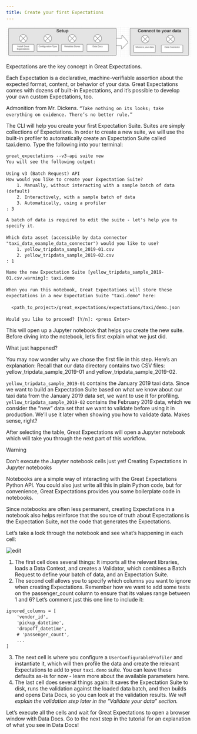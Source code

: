 ```yaml
---
title: Create your first Expectations
---
```

![minimap](minimap.png)

Expectations are the key concept in Great Expectations.

Each Expectation is a declarative, machine-verifiable assertion about the expected format, content, or behavior of your data. Great Expectations comes with dozens of built-in Expectations, and it’s possible to develop your own custom Expectations, too.

Admonition from Mr. Dickens.
```“Take nothing on its looks; take everything on evidence. There’s no better rule.”```

The CLI will help you create your first Expectation Suite. Suites are simply collections of Expectations. In order to create a new suite, we will use the built-in profiler to automatically create an Expectation Suite called taxi.demo. Type the following into your terminal:

````console
great_expectations --v3-api suite new
You will see the following output:

Using v3 (Batch Request) API
How would you like to create your Expectation Suite?
    1. Manually, without interacting with a sample batch of data (default)
    2. Interactively, with a sample batch of data
    3. Automatically, using a profiler
: 3
````

````console
A batch of data is required to edit the suite - let's help you to specify it.

Which data asset (accessible by data connector "taxi_data_example_data_connector") would you like to use?
    1. yellow_tripdata_sample_2019-01.csv
    2. yellow_tripdata_sample_2019-02.csv
: 1
````

````console
Name the new Expectation Suite [yellow_tripdata_sample_2019-01.csv.warning]: taxi.demo

When you run this notebook, Great Expectations will store these expectations in a new Expectation Suite "taxi.demo" here:

  <path_to_project>/great_expectations/expectations/taxi/demo.json

Would you like to proceed? [Y/n]: <press Enter>
````

This will open up a Jupyter notebook that helps you create the new suite. Before diving into the notebook, let’s first explain what we just did.

What just happened?

You may now wonder why we chose the first file in this step. Here’s an explanation: Recall that our data directory contains two CSV files: yellow_tripdata_sample_2019-01 and yellow_tripdata_sample_2019-02.

```yellow_tripdata_sample_2019-01``` contains the January 2019 taxi data. Since we want to build an Expectation Suite based on what we know about our taxi data from the January 2019 data set, we want to use it for profiling.
```yellow_tripdata_sample_2019-02``` contains the February 2019 data, which we consider the “new” data set that we want to validate before using it in production. We’ll use it later when showing you how to validate data.
Makes sense, right?

After selecting the table, Great Expectations will open a Jupyter notebook which will take you through the next part of this workflow.

Warning

Don’t execute the Jupyter notebook cells just yet!
Creating Expectations in Jupyter notebooks

Notebooks are a simple way of interacting with the Great Expectations Python API. You could also just write all this in plain Python code, but for convenience, Great Expectations provides you some boilerplate code in notebooks.

Since notebooks are often less permanent, creating Expectations in a notebook also helps reinforce that the source of truth about Expectations is the Expectation Suite, not the code that generates the Expectations.

Let’s take a look through the notebook and see what’s happening in each cell:

![edit](../../guides/images/suite_edit_notebook.png)
1. The first cell does several things: It imports all the relevant libraries, loads a Data Context, and creates a Validator, which combines a Batch Request to define your batch of data, and an Expectation Suite.
2. The second cell allows you to specify which columns you want to ignore when creating Expectations. Remember how we want to add some tests on the passenger_count column to ensure that its values range between 1 and 6? Let’s comment just this one line to include it:

````console
ignored_columns = [
    'vendor_id',
    'pickup_datetime',
    'dropoff_datetime',
    # 'passenger_count',
    ...
]
````

3. The next cell is where you configure a ```UserConfigurableProfiler``` and instantiate it, which will then profile the data and create the relevant Expectations to add to your ```taxi.demo``` suite. You can leave these defaults as-is for now - learn more about the available parameters here.
4. The last cell does several things again: It saves the Expectation Suite to disk, runs the validation against the loaded data batch, and then builds and opens Data Docs, so you can look at the validation results. *We will explain the validation step later in the “Validate your data” section.*

Let’s execute all the cells and wait for Great Expectations to open a browser window with Data Docs. Go to the next step in the tutorial for an explanation of what you see in Data Docs!
